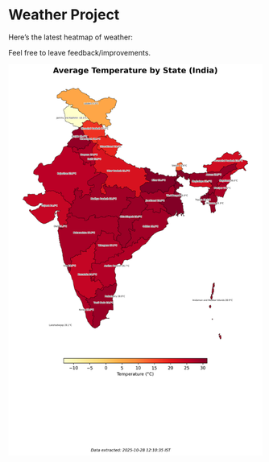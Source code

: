# Weather Project

Here’s the latest heatmap of weather:

Feel free to leave feedback/improvements.

![India Heatmap](docs/assets/india_heatmap.png?v=006565)

